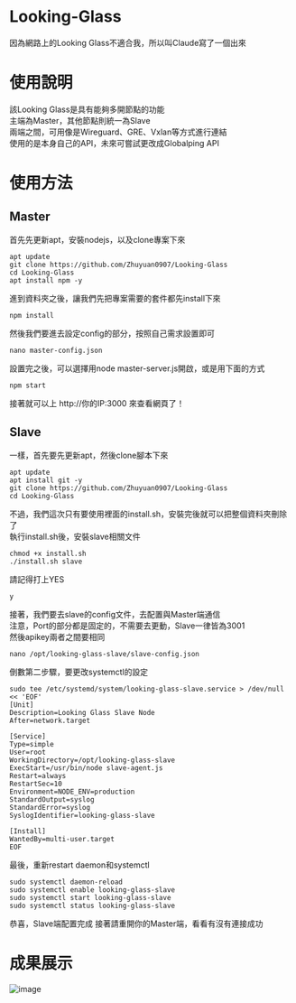 # Looking-Glass
因為網路上的Looking Glass不適合我，所以叫Claude寫了一個出來

# 使用說明
該Looking Glass是具有能夠多開節點的功能  
主端為Master，其他節點則統一為Slave  
兩端之間，可用像是Wireguard、GRE、Vxlan等方式進行連結  
使用的是本身自己的API，未來可嘗試更改成Globalping API

# 使用方法
## Master
首先先更新apt，安裝nodejs，以及clone專案下來
```
apt update
git clone https://github.com/Zhuyuan0907/Looking-Glass
cd Looking-Glass
apt install npm -y
```
進到資料夾之後，讓我們先把專案需要的套件都先install下來
```
npm install
```
然後我們要進去設定config的部分，按照自己需求設置即可
```
nano master-config.json
```
設置完之後，可以選擇用node master-server.js開啟，或是用下面的方式
```
npm start
```
接著就可以上 http://你的IP:3000 來查看網頁了！

## Slave
一樣，首先要先更新apt，然後clone腳本下來
```
apt update
apt install git -y
git clone https://github.com/Zhuyuan0907/Looking-Glass
cd Looking-Glass
```
不過，我們這次只有要使用裡面的install.sh，安裝完後就可以把整個資料夾刪除了  
執行install.sh後，安裝slave相關文件
```
chmod +x install.sh
./install.sh slave
```
請記得打上YES
```
y
```
接著，我們要去slave的config文件，去配置與Master端通信  
注意，Port的部分都是固定的，不需要去更動，Slave一律皆為3001  
然後apikey兩者之間要相同
```
nano /opt/looking-glass-slave/slave-config.json
```
倒數第二步驟，要更改systemctl的設定
```
sudo tee /etc/systemd/system/looking-glass-slave.service > /dev/null << 'EOF'
[Unit]
Description=Looking Glass Slave Node
After=network.target

[Service]
Type=simple
User=root
WorkingDirectory=/opt/looking-glass-slave
ExecStart=/usr/bin/node slave-agent.js
Restart=always
RestartSec=10
Environment=NODE_ENV=production
StandardOutput=syslog
StandardError=syslog
SyslogIdentifier=looking-glass-slave

[Install]
WantedBy=multi-user.target
EOF
```
最後，重新restart daemon和systemctl
```
sudo systemctl daemon-reload
sudo systemctl enable looking-glass-slave
sudo systemctl start looking-glass-slave
sudo systemctl status looking-glass-slave
```
恭喜，Slave端配置完成
接著請重開你的Master端，看看有沒有連接成功
# 成果展示
![image](https://github.com/user-attachments/assets/c9a07a90-bfb1-4e35-b0a1-9a44a9ab3706)

